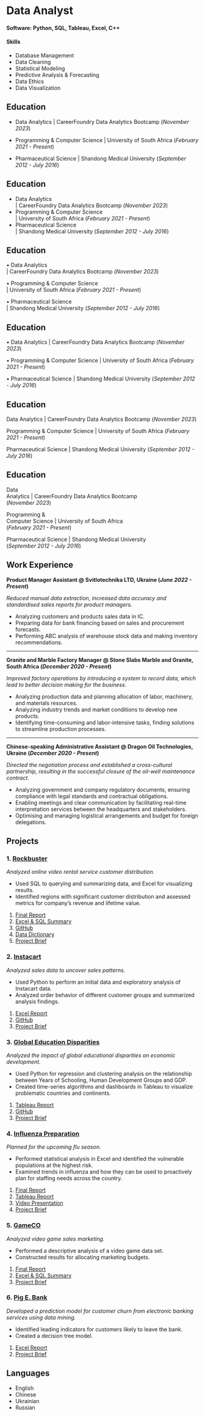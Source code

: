 # Data Analyst

#### Software:  Python, SQL, Tableau, Excel, C++

#### Skills
- Database Management
- Data Cleaning
- Statistical Modeling
- Predictive Analysis & Forecasting
- Data Ethics
- Data Visualization


## Education
- Data Analytics 
  | CareerFoundry Data Analytics Bootcamp (_November 2023_)								       		

- Programming & Computer Science 
  | University of South Africa (_February 2021 - Present_)	 			        		

- Pharmaceutical Science 
  | Shandong Medical University (_September 2012 - July 2016_)

## Education
- Data Analytics <br> &#124; CareerFoundry Data Analytics Bootcamp (_November 2023_)								       		
- Programming & Computer Science <br> &#124; University of South Africa (_February 2021 - Present_)	 			        		
- Pharmaceutical Science <br> &#124; Shandong Medical University (_September 2012 - July 2016_)


## Education
• Data Analytics <br> | CareerFoundry Data Analytics Bootcamp (_November 2023_)<br>

• Programming & Computer Science <br> | University of South Africa (_February 2021 - Present_)<br>

• Pharmaceutical Science <br> | Shandong Medical University (_September 2012 - July 2016_)<br>


## Education

• Data Analytics | CareerFoundry Data Analytics Bootcamp (_November 2023_)<br>

• Programming & Computer Science | University of South Africa (_February 2021 - Present_)<br>

• Pharmaceutical Science | Shandong Medical University (_September 2012 - July 2016_)<br>

## Education

 Data Analytics | CareerFoundry Data Analytics Bootcamp (_November 2023_)<br>

 Programming & Computer Science | University of South Africa (_February 2021 - Present_)<br>

 Pharmaceutical Science | Shandong Medical University (_September 2012 - July 2016_)<br>

## Education

 Data <br>Analytics | CareerFoundry Data Analytics Bootcamp<br> (_November 2023_)<br>

 Programming & <br>Computer Science | University of South Africa<br> (_February 2021 - Present_)<br>

 Pharmaceutical Science | Shandong Medical University<br> (_September 2012 - July 2016_)<br>

## Work Experience
**Product Manager Assistant @ Svitlotechnika LTD, Ukraine (_June 2022 - Present_)**

_Reduced manual data extraction, increased data accuracy and standardised sales reports for product managers._
- Analyzing customers and products sales data in IC.
- Preparing data for bank financing based on sales and procurement forecasts.
- Performing ABC analysis of warehouse stock data and making inventory recommendations.
________________________________________________________________________________

**Granite and Marble Factory Manager @ Stone Slabs Marble and Granite, South Africa (_December 2020 - Present_)**

_Improved factory operations by introducing a system to record data, which lead to better decision making for the business._
- Analyzing production data and planning allocation of labor, machinery, and materials resources.
- Analyzing industry trends and market conditions to develop new products.
- Identifying time-consuming and labor-intensive tasks, finding solutions to streamline production processes.

________________________________________________________________________________

**Chinese-speaking Administrative Assistant @ Dragon Oil Technologies, Ukraine (_December 2020 - Present_)**

_Directed the negotiation process and established a cross-cultural partnership, resulting in the successful closure of the oil-well maintenance contract._
- Analyzing government and company regulatory documents, ensuring compliance with legal standards and contractual obligations.
- Enabling meetings and clear communication by facilitating real-time interpretation services between the headquarters and stakeholders.
- Optimising and managing logistical arrangements and budget for foreign delegations.


## Projects
### 1. [Rockbuster](https://github.com/LiliiaVerbenko/Rockbuster-Stealth-Data-Analysis-Project)
*Analyzed online video rental service customer distribution.*
- Used SQL to querying and summarizing data, and Excel for visualizing results.
- Identified regions with significant customer distribution and assessed metrics for company’s revenue and lifetime value.<br>
1. [Final Report](https://github.com/LiliiaVerbenko/Rockbuster-Stealth-Data-Analysis-Project)
2. [Excel & SQL Summary](https://docs.google.com/spreadsheets/d/1BtfLLmJCk7hMw0h4Y2sehSqaGvbz41eM/edit?usp=share_link&ouid=100220627403487571764&rtpof=true&sd=true)
3. [GitHub](https://github.com/LiliiaVerbenko/Rockbuster-Stealth-Data-Analysis-Project)
4. [Data Dictionary](https://drive.google.com/file/d/1HLxT_oMLJ39huBOit4eze3ipl-9SBp_I/view?usp=share_link)
5. [Project Brief](https://drive.google.com/file/d/1eOQ5hjX5iTsLVn4p_hVDQOX7PmH00ElG/view?usp=share_link)


### 2. [Instacart](https://github.com/LiliiaVerbenko/Instacart-Grocery-Basket-Analysis)
*Analyzed sales data to uncover sales patterns.*
- Used Python to perform an initial data and exploratory analysis of Instacart data.
- Analyzed order behavior of different customer groups and summarized analysis findings.<br>
1. [Excel Report](https://docs.google.com/spreadsheets/d/1BMyeGEwB8ocnKqBnC19ZC0QYJ8UOqo6K/edit?usp=share_link&ouid=100220627403487571764&rtpof=true&sd=true)
2. [GitHub](https://github.com/LiliiaVerbenko/Instacart-Grocery-Basket-Analysis)
3. [Project Brief](https://drive.google.com/file/d/1W_w4zdCfp6Aeu03ao61OwtPP_ecN1iMS/view?usp=share_link)
  
### 3. [Global Education Disparities](https://github.com/LiliiaVerbenko/Global-Educational-Disparities-Analysis)
*Analyzed the impact of global educational disparities on economic development.*
- Used Python for regression and clustering analysis on the relationship between Years of Schooling, Human Development Groups and GDP.
- Created time-series algorithms and dashboards in Tableau to visualize problematic countries and continents.<br>
1. [Tableau Report](https://docs.google.com/spreadsheets/d/1BMyeGEwB8ocnKqBnC19ZC0QYJ8UOqo6K/edit?usp=share_link&ouid=100220627403487571764&rtpof=true&sd=true)
2. [GitHub](https://public.tableau.com/shared/9T8RH59QK?:display_count=n&:origin=viz_share_link)
3. [Project Brief](https://drive.google.com/file/d/1eWQMDtbBDGPzJNt3ns-Uq0h3BjYhy-Au/view?usp=sharing)


### 4. [Influenza Preparation](https://github.com/LiliiaVerbenko/Influenza-Preparation)
*Planned for the upcoming flu season.*
- Performed statistical analysis in Excel and identified the vulnerable populations at the highest risk.       
- Examined trends in influenza and how they can be used to proactively plan for staffing needs across the country.<br>
1. [Final Report](https://drive.google.com/file/d/1IamjG-4XgkKnWt4g9Pt2TvMwOmGznwvH/view?usp=share_link)
2. [Tableau Report](https://public.tableau.com/app/profile/liliia.verbenko/viz/ProjectPreparingforInfluenzaSeasoninUSA/ProjectPreparingforInfluenzaSeasoninUSA?publish=yes)
3. [Video Presentation](https://screenpal.com/watch/c0it0kVkZOy)
4. [Project Brief](https://drive.google.com/file/d/1uwZUbzygOUEJpoJmO1JTU_JYU4znL6JJ/view?usp=share_link)
   
### 5. [GameCO](https://github.com/LiliiaVerbenko/GameCO-Marketing-Analysis)
*Analyzed video game sales marketing.*
- Performed a descriptive analysis of a video game data set.
- Constructed results for allocating marketing budgets.<br>
1. [Final Report](https://drive.google.com/file/d/1DG8KMZ996s5t4g3v2WnxE0npe0eLwrZb/view?usp=share_link)
2. [Excel & SQL Summary](https://docs.google.com/spreadsheets/d/1BtfLLmJCk7hMw0h4Y2sehSqaGvbz41eM/edit?usp=share_link&ouid=100220627403487571764&rtpof=true&sd=true) 
3. [Project Brief](https://drive.google.com/file/d/1eOQ5hjX5iTsLVn4p_hVDQOX7PmH00ElG/view?usp=share_link)  

### 6. [Pig E. Bank](https://github.com/LiliiaVerbenko/PigE-Bank)
*Developed a prediction model for customer churn from electronic banking services using data mining.*
- Identified leading indicators for customers likely to leave the bank.
- Created a decision tree model.<br>
1. [Excel Report](https://docs.google.com/spreadsheets/d/1d_s2nApQ_hfkFWQXpUTyPEiwo-iD0dRi/edit?usp=share_link&ouid=100642711360793746419&rtpof=true&sd=true)
2. [Project Brief](https://drive.google.com/file/d/1Tgcc-wUDWjao13cy0ZZzu5xrkGb_BSGe/view?usp=share_link)

## Languages
- English
- Chinese
- Ukrainian
- Russian



